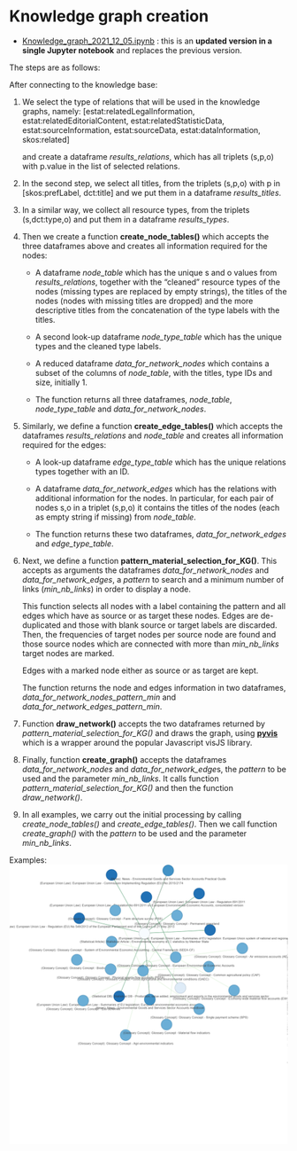 # Knowledge graph creation


- [Knowledge_graph_2021_12_05.ipynb](https://github.com/eurostat/NLP4Stat/blob/testing/Knowledge%20Database/Knowledge_graph/Knowledge_graph_2021_12_05.ipynb) : this is an **updated version in a single Jupyter notebook** and replaces the previous version.

The steps are as follows: 

After connecting to the knowledge base:

1. We select the type of relations that will be used in the knowledge graphs, namely:
[estat:relatedLegallnformation, 
estat:relatedEditorialContent,
estat:relatedStatisticData,
estat:sourceInformation,
estat:sourceData,
estat:dataInformation,
skos:related]

    and create a dataframe *results\_relations*, which has all triplets (s,p,o) with p.value in the list of selected relations.

2. In the second step, we select all titles, from the triplets (s,p,o) with p in [skos:prefLabel, dct:title] and we put them in a dataframe *results\_titles*.  

3. In a similar way, we collect all resource types, from the triplets (s,dct:type,o) and put them in a dataframe *results\_types*.

4. Then we create a function **create\_node_tables()** which accepts the three dataframes above and creates all information required for the nodes:
 
    - A dataframe *node\_table* which has the unique s and o values from *results\_relations*, together with the “cleaned” resource types of the nodes (missing types are replaced by empty strings), the titles of the nodes (nodes with missing titles are dropped) and the more descriptive titles from the concatenation of the type labels with the titles. 

    - A second look-up dataframe *node\_type\_table* which has the unique types and the cleaned type labels. 

    - A reduced dataframe *data\_for\_network\_nodes* which contains a subset of the columns of *node\_table*, with the titles, type IDs and size, initially 1.

    - The function returns all three dataframes, *node\_table*, *node\_type\_table* and *data\_for\_network\_nodes*.

5. Similarly, we define a function **create\_edge\_tables()** which accepts the dataframes *results\_relations* and *node\_table* and creates all information required for the edges:
 
    - A look-up dataframe *edge\_type\_table* which has the unique relations types together with an ID.
    - A dataframe *data\_for\_network\_edges* which has the relations with additional information for the nodes. In particular, for each pair of nodes s,o in a triplet (s,p,o) it contains the titles of the nodes (each as empty string if missing) from *node\_table*.

    - The function returns these two dataframes, *data\_for\_network\_edges* and *edge\_type\_table*.

6. Next, we define a function **pattern\_material\_selection\_for\_KG()**. This accepts as arguments the dataframes *data\_for\_network\_nodes* and                                      *data\_for\_network\_edges*, a *pattern* to search and a minimum number of links (*min\_nb\_links*) in order to display a node.

    This function selects all nodes with a label containing the pattern and all edges which have as source or as target these nodes. Edges are de-duplicated and those with blank source or target labels are discarded. Then, the frequencies of target nodes per source node are found and those source nodes which are connected with more than *min\_nb\_links* target nodes are marked.

    Edges with a marked node either as source or as target are kept.

    The function returns the node and edges information in two dataframes, *data\_for\_network\_nodes\_pattern\_min* and *data\_for\_network\_edges\_pattern\_min*.

7. Function **draw\_network()** accepts the two dataframes returned by *pattern\_material\_selection\_for\_KG()* and draws the graph, using **[pyvis](https://pyvis.readthedocs.io/en/latest/introduction.html)** which is a wrapper around the popular Javascript visJS library.

8. Finally, function **create\_graph()** accepts the dataframes *data\_for\_network\_nodes* and                  *data\_for\_network\_edge*s, the *pattern* to  be used and the parameter *min\_nb\_links*. It calls function *pattern\_material\_selection\_for_KG()* and then the function *draw\_network()*.

9. In all examples, we carry out the initial processing by calling *create\_node\_tables()* and *create\_edge\_tables()*. Then we call function *create\_graph()* with the *pattern* to be used and the parameter *min\_nb\_links*.

Examples: 
<img src="./Figs/download_climate.png" width="600">
